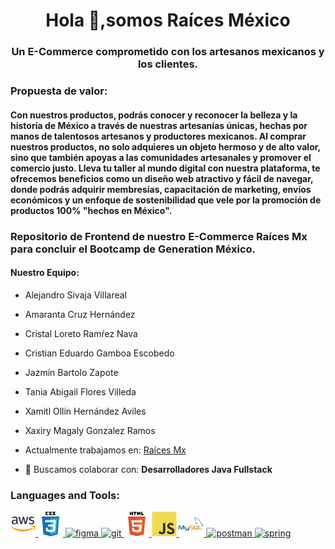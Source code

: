 <h1 align="center">Hola 👋,somos Raíces México</h1>
<h3 align="center">Un E-Commerce comprometido con los artesanos mexicanos y los clientes.</h3>

### Propuesta de valor:
<h4>
Con nuestros productos, podrás conocer y reconocer la belleza y la historia de México a través de nuestras artesanías únicas, hechas por manos de talentosos artesanos y productores mexicanos. Al comprar nuestros productos, no solo adquieres un objeto hermoso y de alto valor, sino que también apoyas a las comunidades artesanales y promover el comercio justo.
Lleva tu taller al mundo digital con nuestra plataforma, te ofrecemos beneficios como un diseño web atractivo y fácil de navegar, donde podrás adquirir membresías, capacitación de marketing, envíos económicos y un enfoque de sostenibilidad que vele por la promoción de productos 100% "hechos en México".
</h4>

### Repositorio de **Frontend** de nuestro E-Commerce Raíces Mx para concluir el Bootcamp de **Generation México**.

<h4>Nuestro Equipo:</h4>

- Alejandro Sivaja Villareal
- Amaranta Cruz Hernández
- Cristal Loreto Ramŕez Nava
- Cristian Eduardo Gamboa Escobedo
- Jazmín Bartolo Zapote
- Tania Abigail Flores Villeda
- Xamitl Ollin Hernández Aviles
- Xaxiry Magaly Gonzalez Ramos

- Actualmente trabajamos en: [Raíces Mx](https://asibajav.github.io/Raices-Ecommerce/src/inicio.html)

- 👯 Buscamos colaborar con: **Desarrolladores Java Fullstack**




<h3 align="left">Languages and Tools:</h3>
<p align="left"> <a href="https://aws.amazon.com" target="_blank" rel="noreferrer"> <img src="https://raw.githubusercontent.com/devicons/devicon/master/icons/amazonwebservices/amazonwebservices-original-wordmark.svg" alt="aws" width="40" height="40"/> </a> <a href="https://www.w3schools.com/css/" target="_blank" rel="noreferrer"> <img src="https://raw.githubusercontent.com/devicons/devicon/master/icons/css3/css3-original-wordmark.svg" alt="css3" width="40" height="40"/> </a> <a href="https://www.figma.com/" target="_blank" rel="noreferrer"> <img src="https://www.vectorlogo.zone/logos/figma/figma-icon.svg" alt="figma" width="40" height="40"/> </a> <a href="https://git-scm.com/" target="_blank" rel="noreferrer"> <img src="https://www.vectorlogo.zone/logos/git-scm/git-scm-icon.svg" alt="git" width="40" height="40"/> </a> <a href="https://www.w3.org/html/" target="_blank" rel="noreferrer"> <img src="https://raw.githubusercontent.com/devicons/devicon/master/icons/html5/html5-original-wordmark.svg" alt="html5" width="40" height="40"/> </a> <a href="https://developer.mozilla.org/en-US/docs/Web/JavaScript" target="_blank" rel="noreferrer"> <img src="https://raw.githubusercontent.com/devicons/devicon/master/icons/javascript/javascript-original.svg" alt="javascript" width="40" height="40"/> </a> <a href="https://www.mysql.com/" target="_blank" rel="noreferrer"> <img src="https://raw.githubusercontent.com/devicons/devicon/master/icons/mysql/mysql-original-wordmark.svg" alt="mysql" width="40" height="40"/> </a> <a href="https://postman.com" target="_blank" rel="noreferrer"> <img src="https://www.vectorlogo.zone/logos/getpostman/getpostman-icon.svg" alt="postman" width="40" height="40"/> </a> <a href="https://spring.io/" target="_blank" rel="noreferrer"> <img src="https://www.vectorlogo.zone/logos/springio/springio-icon.svg" alt="spring" width="40" height="40"/> </a> </p>
